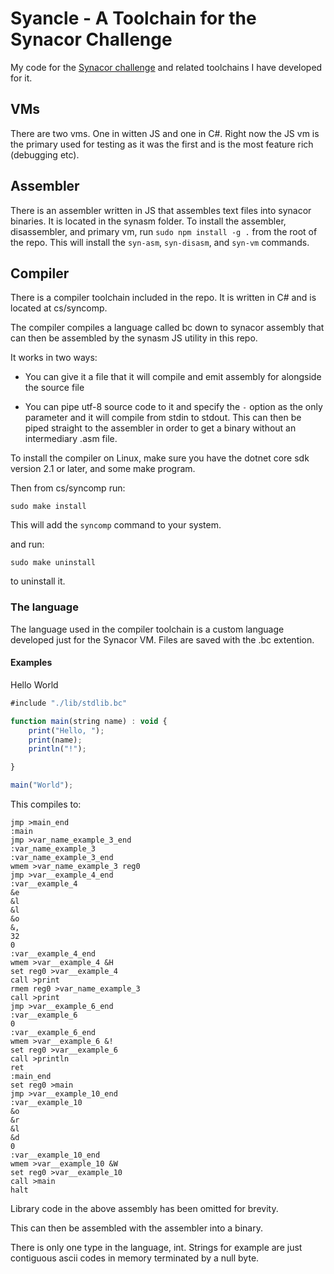 # Syancle - A Toolchain for the Synacor Challenge
My code for the [Synacor challenge](https://challenge.synacor.com/) and related toolchains I have developed for it.

## VMs

There are two vms. One in witten JS and one in C#. Right now the JS vm is the primary used for testing as it was the first and is the most feature rich (debugging etc).

## Assembler

There is an assembler written in JS that assembles text files into synacor binaries.
It is located in the synasm folder. To install the assembler, disassembler, and primary vm,
run `sudo npm install -g .` from the root of the repo. This will install the `syn-asm`,
`syn-disasm`, and `syn-vm` commands.

## Compiler

There is a compiler toolchain included in the repo. It is written in C# and is located at
cs/syncomp.

The compiler compiles a language called bc down to synacor assembly that can then be 
assembled by the synasm JS utility in this repo.

It works in two ways:
* You can give it a file that it will compile and emit assembly for alongside the source
file

* You can pipe utf-8 source code to it and specify the `-` option as the only parameter
and it will compile from stdin to stdout. This can then be piped straight to the assembler
in order to get a binary without an intermediary .asm file.

To install the compiler on Linux, make sure you have the dotnet core sdk version 2.1
or later, and some make program.

Then from cs/syncomp run:

`sudo make install`

This will add the `syncomp` command to your system.

and run:

`sudo make uninstall`

to uninstall it.

### The language

The language used in the compiler toolchain is a custom language developed just for the Synacor VM. Files are saved with the .bc extention.


#### Examples

Hello World

```javascript
#include "./lib/stdlib.bc"

function main(string name) : void {
    print("Hello, ");
    print(name);
    println("!");

}

main("World");
```

This compiles to:

```assembly
jmp >main_end
:main
jmp >var_name_example_3_end
:var_name_example_3
:var_name_example_3_end
wmem >var_name_example_3 reg0
jmp >var__example_4_end
:var__example_4
&e
&l
&l
&o
&,
32
0
:var__example_4_end
wmem >var__example_4 &H
set reg0 >var__example_4
call >print
rmem reg0 >var_name_example_3
call >print
jmp >var__example_6_end
:var__example_6
0
:var__example_6_end
wmem >var__example_6 &!
set reg0 >var__example_6
call >println
ret
:main_end
set reg0 >main
jmp >var__example_10_end
:var__example_10
&o
&r
&l
&d
0
:var__example_10_end
wmem >var__example_10 &W
set reg0 >var__example_10
call >main
halt
```

Library code in the above assembly has been omitted for brevity.

This can then be assembled with the assembler into a binary.

There is only one type in the language, int. Strings for example are just contiguous ascii codes in memory terminated by a null byte.
